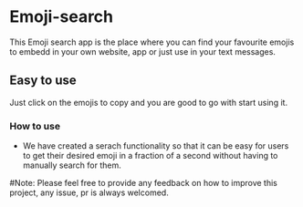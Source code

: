 # Emoji-search

This Emoji search app is the place where you can find your favourite emojis to embedd in your own website, app or just use in your text messages.

## Easy to use

Just click on the emojis to copy and you are good to go with start using it.

### How to use

* We have created a serach functionality so that it can be easy for users to get their desired emoji in a fraction of a second without having to manually search for them.

#Note: Please feel free to provide any feedback on how to improve this project, any issue, pr is always welcomed.
